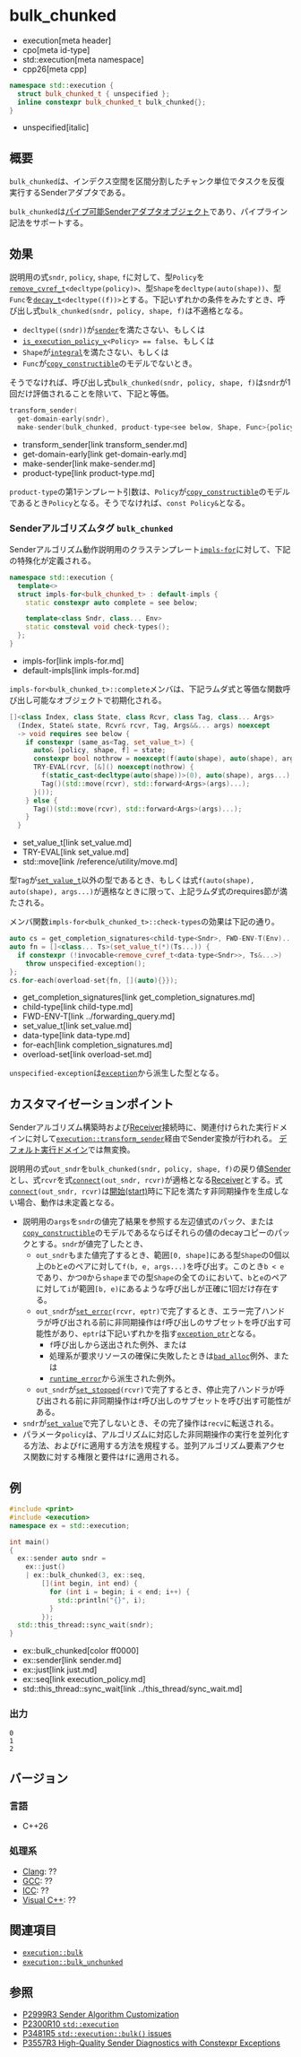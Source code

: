 # bulk_chunked
* execution[meta header]
* cpo[meta id-type]
* std::execution[meta namespace]
* cpp26[meta cpp]

```cpp
namespace std::execution {
  struct bulk_chunked_t { unspecified };
  inline constexpr bulk_chunked_t bulk_chunked{};
}
```
* unspecified[italic]

## 概要
`bulk_chunked`は、インデクス空間を区間分割したチャンク単位でタスクを反復実行するSenderアダプタである。

`bulk_chunked`は[パイプ可能Senderアダプタオブジェクト](sender_adaptor_closure.md)であり、パイプライン記法をサポートする。


## 効果
説明用の式`sndr`, `policy`, `shape`, `f`に対して、型`Policy`を[`remove_cvref_t`](/reference/type_traits/remove_cvref.md)`<decltype(policy)>`、型`Shape`を`decltype(auto(shape))`、型`Func`を[`decay_t`](/reference/type_traits/decay.md)`<decltype((f))>`とする。下記いずれかの条件をみたすとき、呼び出し式`bulk_chunked(sndr, policy, shape, f)`は不適格となる。

- `decltype((sndr))`が[`sender`](sender.md)を満たさない、もしくは
- [`is_execution_policy_v`](../is_execution_policy.md)`<Policy> == false`、もしくは
- `Shape`が[`integral`](/reference/concepts/integral.md)を満たさない、もしくは
- `Func`が[`copy_constructible`](/reference/concepts/copy_constructible.md)のモデルでないとき。

そうでなければ、呼び出し式`bulk_chunked(sndr, policy, shape, f)`は`sndr`が1回だけ評価されることを除いて、下記と等価。

```cpp
transform_sender(
  get-domain-early(sndr),
  make-sender(bulk_chunked, product-type<see below, Shape, Func>{policy, shape, f}, sndr))
```
* transform_sender[link transform_sender.md]
* get-domain-early[link get-domain-early.md]
* make-sender[link make-sender.md]
* product-type[link product-type.md]

`product-type`の第1テンプレート引数は、`Policy`が[`copy_constructible`](/reference/concepts/copy_constructible.md)のモデルであるとき`Policy`となる。そうでなければ、`const Policy&`となる。


### Senderアルゴリズムタグ `bulk_chunked`
Senderアルゴリズム動作説明用のクラステンプレート[`impls-for`](impls-for.md)に対して、下記の特殊化が定義される。

```cpp
namespace std::execution {
  template<>
  struct impls-for<bulk_chunked_t> : default-impls {
    static constexpr auto complete = see below;

    template<class Sndr, class... Env>
    static consteval void check-types();
  };
}
```
* impls-for[link impls-for.md]
* default-impls[link impls-for.md]

`impls-for<bulk_chunked_t>::complete`メンバは、下記ラムダ式と等価な関数呼び出し可能なオブジェクトで初期化される。

```cpp
[]<class Index, class State, class Rcvr, class Tag, class... Args>
  (Index, State& state, Rcvr& rcvr, Tag, Args&&... args) noexcept
  -> void requires see below {
    if constexpr (same_as<Tag, set_value_t>) {
      auto& [policy, shape, f] = state;
      constexpr bool nothrow = noexcept(f(auto(shape), auto(shape), args...));
      TRY-EVAL(rcvr, [&]() noexcept(nothrow) {
        f(static_cast<decltype(auto(shape))>(0), auto(shape), args...);
        Tag()(std::move(rcvr), std::forward<Args>(args)...);
      }());
    } else {
      Tag()(std::move(rcvr), std::forward<Args>(args)...);
    }
  }
```
* set_value_t[link set_value.md]
* TRY-EVAL[link set_value.md]
* std::move[link /reference/utility/move.md]

型`Tag`が[`set_value_t`](set_value.md)以外の型であるとき、もしくは式`f(auto(shape), auto(shape), args...)`が適格なときに限って、上記ラムダ式のrequires節が満たされる。

メンバ関数`impls-for<bulk_chunked_t>::check-types`の効果は下記の通り。

```cpp
auto cs = get_completion_signatures<child-type<Sndr>, FWD-ENV-T(Env)...>();
auto fn = []<class... Ts>(set_value_t(*)(Ts...)) {
  if constexpr (!invocable<remove_cvref_t<data-type<Sndr>>, Ts&...>)
    throw unspecified-exception();
};
cs.for-each(overload-set{fn, [](auto){}});
```
* get_completion_signatures[link get_completion_signatures.md]
* child-type[link child-type.md]
* FWD-ENV-T[link ../forwarding_query.md]
* set_value_t[link set_value.md]
* data-type[link data-type.md]
* for-each[link completion_signatures.md]
* overload-set[link overload-set.md]

`unspecified-exception`は[`exception`](/reference/exception/exception.md)から派生した型となる。


## カスタマイゼーションポイント
Senderアルゴリズム構築時および[Receiver](receiver.md)接続時に、関連付けられた実行ドメインに対して[`execution::transform_sender`](transform_sender.md)経由でSender変換が行われる。
[デフォルト実行ドメイン](default_domain.md)では無変換。

説明用の式`out_sndr`を`bulk_chunked(sndr, policy, shape, f)`の戻り値[Sender](sender.md)とし、式`rcvr`を式[`connect`](connect.md)`(out_sndr, rcvr)`が適格となる[Receiver](receiver.md)とする。式[`connect`](connect.md)`(out_sndr, rcvr)`は[開始(start)](start.md)時に下記を満たす非同期操作を生成しない場合、動作は未定義となる。

- 説明用の`args`を`sndr`の値完了結果を参照する左辺値式のパック、または[`copy_constructible`](/reference/concepts/copy_constructible.md)のモデルであるならばそれらの値のdecayコピーのパックとする。`sndr`が値完了したとき、
    - `out_sndr`もまた値完了するとき、範囲`[0, shape]`にある型`Shape`の0個以上の`b`と`e`のペアに対して`f(b, e, args...)`を呼び出す。このとき`b < e`であり、かつ`0`から`shape`までの型`Shape`の全ての`i`において、`b`と`e`のペアに対して`i`が範囲`[b, e)`にあるような呼び出しが正確に1回だけ存在する。
    - `out_sndr`が[`set_error`](set_error.md)`(rcvr, eptr)`で完了するとき、エラー完了ハンドラが呼び出される前に非同期操作は`f`呼び出しのサブセットを呼び出す可能性があり、`eptr`は下記いずれかを指す[`exception_ptr`](/reference/exception/exception_ptr.md)となる。
        - `f`呼び出しから送出された例外、または
        - 処理系が要求リソースの確保に失敗したときは[`bad_alloc`](/reference/new/bad_alloc.md)例外、または
        - [`runtime_error`](/reference/stdexcept.md)から派生された例外。
    - `out_sndr`が[`set_stopped`](set_stopped.md)`(rcvr)`で完了するとき、停止完了ハンドラが呼び出される前に非同期操作は`f`呼び出しのサブセットを呼び出す可能性がある。
- `sndr`が[`set_value`](set_value.md)で完了しないとき、その完了操作は`recv`に転送される。
- パラメータ`policy`は、アルゴリズムに対応した非同期操作の実行を並列化する方法、および`f`に適用する方法を規程する。並列アルゴリズム要素アクセス関数に対する権限と要件は`f`に適用される。



## 例
```cpp example
#include <print>
#include <execution>
namespace ex = std::execution;

int main()
{
  ex::sender auto sndr =
    ex::just()
    | ex::bulk_chunked(3, ex::seq,
        [](int begin, int end) {
          for (int i = begin; i < end; i++) {
            std::println("{}", i);
          }
        });
  std::this_thread::sync_wait(sndr);
}
```
* ex::bulk_chunked[color ff0000]
* ex::sender[link sender.md]
* ex::just[link just.md]
* ex::seq[link execution_policy.md]
* std::this_thread::sync_wait[link ../this_thread/sync_wait.md]

### 出力
```
0
1
2
```


## バージョン
### 言語
- C++26

### 処理系
- [Clang](/implementation.md#clang): ??
- [GCC](/implementation.md#gcc): ??
- [ICC](/implementation.md#icc): ??
- [Visual C++](/implementation.md#visual_cpp): ??


## 関連項目
- [`execution::bulk`](bulk.md)
- [`execution::bulk_unchunked`](bulk_unchunked.md)


## 参照
- [P2999R3 Sender Algorithm Customization](https://www.open-std.org/jtc1/sc22/wg21/docs/papers/2023/p2999r3.html)
- [P2300R10 `std::execution`](https://www.open-std.org/jtc1/sc22/wg21/docs/papers/2024/p2300r10.html)
- [P3481R5 `std::execution::bulk()` issues](https://open-std.org/jtc1/sc22/wg21/docs/papers/2025/p3481r5.html)
- [P3557R3 High-Quality Sender Diagnostics with Constexpr Exceptions](https://www.open-std.org/jtc1/sc22/wg21/docs/papers/2025/p3557r3.html)

